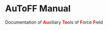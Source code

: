 # AuToFF Manual
Documentation of <font color=red><strong>Au</strong></font>xiliary <font color=red><strong>To</strong></font>ols of <font color=red><strong>F</strong></font>orce <font color=red><strong>F</strong></font>ield
